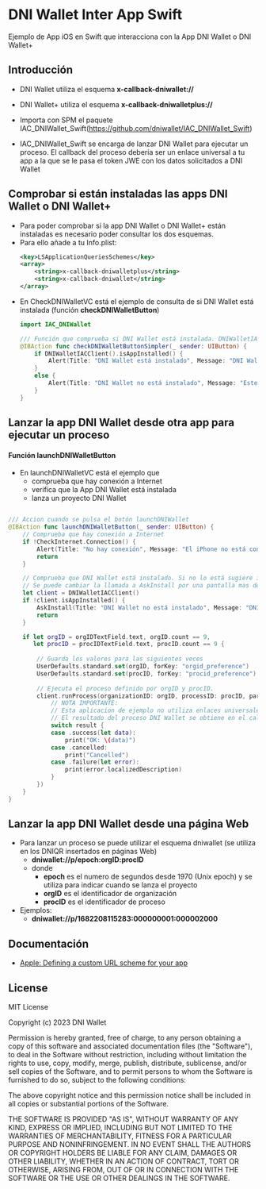 # DNI Wallet Inter App Swift
Ejemplo de App iOS en Swift que interacciona con la App DNI Wallet o DNI Wallet+

## Introducción

* DNI Wallet utiliza el esquema **x-callback-dniwallet://**
* DNI Wallet+ utiliza el esquema **x-callback-dniwalletplus://**

* Importa con SPM el paquete IAC_DNIWallet_Swift(https://github.com/dniwallet/IAC_DNIWallet_Swift) 

* IAC_DNIWallet_Swift se encarga de lanzar DNI Wallet para ejecutar un proceso. El callback del proceso deberia ser un enlace universal a tu app a la que se le pasa el token JWE con los datos solicitados a DNI Wallet 


## Comprobar si están instaladas las apps DNI Wallet o DNI Wallet+
* Para poder comprobar si la app DNI Wallet o DNI Wallet+ están instaladas es necesario poder consultar los dos esquemas.
* Para ello añade a tu Info.plist:
    ```xml
    <key>LSApplicationQueriesSchemes</key>
    <array>
        <string>x-callback-dniwalletplus</string>
        <string>x-callback-dniwallet</string>
    </array>
    ```
* En CheckDNIWalletVC está el ejemplo de consulta de si DNI Wallet está instalada (función **checkDNIWalletButton**) 
    ```swift
    import IAC_DNIWallet
    
    /// Función que comprueba si DNI Wallet está instalada. DNIWalletIACClient se encarga de verificar si está instalada la app DNI Wallet+ y si no está, verifica DNI Wallet
    @IBAction func checkDNIWalletButtonSimpler(_ sender: UIButton) {
        if DNIWalletIACClient().isAppInstalled() {
            Alert(Title: "DNI Wallet está instalado", Message: "DNI Wallet está instalado en este iPhone")
        }
        else {
            Alert(Title: "DNI Wallet no está instalado", Message: "Este iPhone no tiene instalado DNI Wallet ni DNI Wallet+")
        }
    }
    ```

## Lanzar la app DNI Wallet desde otra app para ejecutar un proceso
    
#### Función launchDNIWalletButton
* En launchDNIWalletVC está el ejemplo que 
    * comprueba que hay conexión a Internet
    * verifica que la App DNI Wallet está instalada 
    * lanza un proyecto DNI Wallet 

```swift

/// Accion cuando se pulsa el botón launchDNIWallet
@IBAction func launchDNIWalletButton(_ sender: UIButton) {
    // Comprueba que hay conexión a Internet
    if !CheckInternet.Connection() {
        Alert(Title: "No hay conexión", Message: "El iPhone no está conectado a Internet")
        return
    }

    // Comprueba que DNI Wallet está instalado. Si no lo está sugiere instalarla.
    // Se puede cambiar la llamada a AskInstall por una pantalla mas descriptiva para ayudar a la instalación
    let client = DNIWalletIACClient()
    if !client.isAppInstalled() {
        AskInstall(Title: "DNI Wallet no está instalado", Message: "DNI Wallet no está instalado en este iPhone")
        return
    }

    if let orgID = orgIDTextField.text, orgID.count == 9,
       let procID = procIDTextField.text, procID.count == 9 {
        
        // Guarda los valores para las siguientes veces
        UserDefaults.standard.set(orgID, forKey: "orgid_preference")
        UserDefaults.standard.set(procID, forKey: "procid_preference")
        
        // Ejecuta el proceso definido por orgID y procID. 
        client.runProcess(organizationID: orgID, processID: procID, params:[:], handler: { result in
            // NOTA IMPORTANTE: 
            // Esta aplicacion de ejemplo no utiliza enlaces universales
            // El resultado del proceso DNI Wallet se obtiene en el callback del proceso (enlace universal de tu app)
            switch result {
            case .success(let data):
                print("OK: \(data)")
            case .cancelled:
                print("Cancelled")
            case .failure(let error):
                print(error.localizedDescription)
            }
        })
    }
}

```

## Lanzar la app DNI Wallet desde una página Web
* Para lanzar un proceso se puede utilizar el esquema dniwallet (se utiliza en los DNIQR insertados en páginas Web)
    * **dniwallet://p/epoch:orgID:procID** 
    * donde
        * **epoch** es el numero de segundos desde 1970 (Unix epoch) y se utiliza para indicar cuando se lanza el proyecto
        * **orgID** es el identificador de organización
        * **procID** es el identificador de proceso
* Ejemplos:
    * **dniwallet://p/1682208115283:000000001:000002000**

## Documentación
* [Apple: Defining a custom URL scheme for your app](https://developer.apple.com/documentation/xcode/defining-a-custom-url-scheme-for-your-app) 


## License

MIT License

Copyright (c) 2023 DNI Wallet

Permission is hereby granted, free of charge, to any person obtaining a copy
of this software and associated documentation files (the "Software"), to deal
in the Software without restriction, including without limitation the rights
to use, copy, modify, merge, publish, distribute, sublicense, and/or sell
copies of the Software, and to permit persons to whom the Software is
furnished to do so, subject to the following conditions:

The above copyright notice and this permission notice shall be included in all
copies or substantial portions of the Software.

THE SOFTWARE IS PROVIDED "AS IS", WITHOUT WARRANTY OF ANY KIND, EXPRESS OR
IMPLIED, INCLUDING BUT NOT LIMITED TO THE WARRANTIES OF MERCHANTABILITY,
FITNESS FOR A PARTICULAR PURPOSE AND NONINFRINGEMENT. IN NO EVENT SHALL THE
AUTHORS OR COPYRIGHT HOLDERS BE LIABLE FOR ANY CLAIM, DAMAGES OR OTHER
LIABILITY, WHETHER IN AN ACTION OF CONTRACT, TORT OR OTHERWISE, ARISING FROM,
OUT OF OR IN CONNECTION WITH THE SOFTWARE OR THE USE OR OTHER DEALINGS IN THE
SOFTWARE.
